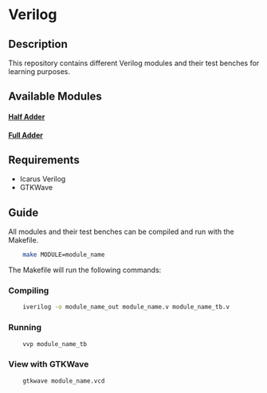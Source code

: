 # Verilog

## Description

This repository contains different Verilog modules and their test benches for learning purposes.

## Available Modules

#### [Half Adder](./ADDER/HA)
#### [Full Adder](./ADDER/FA)


## Requirements

* Icarus Verilog
* GTKWave


## Guide

All modules and their test benches can be compiled and run with the Makefile.

```bash
    make MODULE=module_name
```

The Makefile will run the following commands:

### Compiling

```bash
    iverilog -o module_name_out module_name.v module_name_tb.v
```

### Running

```bash
    vvp module_name_tb
```

### View with GTKWave

```bash
    gtkwave module_name.vcd
```

